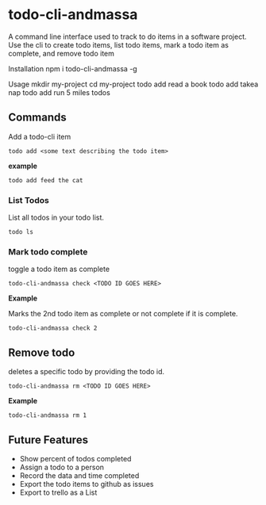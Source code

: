 # todo-cli-andmassa

A command line interface used to track to do items in a software project.
Use the cli to create todo items, list todo items, mark a todo item as complete, and remove  todo item

Installation
npm i todo-cli-andmassa -g

Usage
mkdir my-project
cd my-project
todo add read a book
todo add takea  nap
todo add run 5 miles
todos

## Commands

Add a todo-cli item

```
todo add <some text describing the todo item>
```

**example**

```
todo add feed the cat
```

### List Todos

List all todos in your todo list.

```
todo ls
```

### Mark todo complete

toggle a todo item as complete

```
todo-cli-andmassa check <TODO ID GOES HERE>
```

**Example**

Marks the 2nd todo item as complete or not complete if it is complete.
```
todo-cli-andmassa check 2
```

## Remove todo

deletes a specific todo by providing the todo id.

```
todo-cli-andmassa rm <TODO ID GOES HERE>
```

**Example**

```
todo-cli-andmassa rm 1
```

## Future Features

- Show percent of todos completed
- Assign a todo to a person
- Record the data and time completed
- Export the todo items to github as issues
- Export to trello as a List
